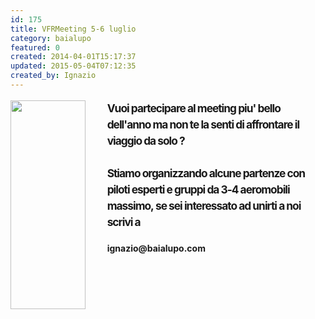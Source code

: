 ```yaml
---
id: 175
title: VFRMeeting 5-6 luglio 
category: baialupo
featured: 0
created: 2014-04-01T15:17:37
updated: 2015-05-04T07:12:35
created_by: Ignazio
---
```

<p style="font-size: 13pt; font-weight: bold; line-height: 1.5em; letter-spacing: -1px;">
 <img border="0" height="334" src="../images/stories/2014-vfrmeeting.jpg" style="padding-right: 2em; float: left;" width="120"/>
 Vuoi partecipare al meeting piu' bello dell'anno ma non te la senti di affrontare il viaggio da solo ?
 <br/>
 <br/>
 Stiamo organizzando alcune partenze con piloti esperti e gruppi da 3-4 aeromobili massimo, se sei interessato ad unirti a noi scrivi a
</p>
<h4>
 ignazio@baialupo.com
</h4>
